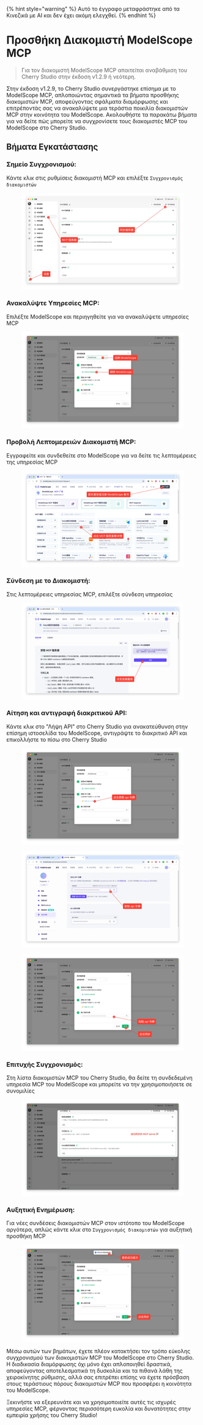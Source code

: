 
{% hint style="warning" %}
Αυτό το έγγραφο μεταφράστηκε από τα Κινεζικά με AI και δεν έχει ακόμη ελεγχθεί.
{% endhint %}

# Προσθήκη Διακομιστή ModelScope MCP

> Για τον διακομιστή ModelScope MCP απαιτείται αναβάθμιση του Cherry Studio στην έκδοση v1.2.9 ή νεότερη.

Στην έκδοση v1.2.9, το Cherry Studio συνεργάστηκε επίσημα με το ModelScope MCP, απλοποιώντας σημαντικά τα βήματα προσθήκης διακομιστών MCP, αποφεύγοντας σφάλματα διαμόρφωσης και επιτρέποντάς σας να ανακαλύψετε μια τεράστια ποικιλία διακομιστών MCP στην κοινότητα του ModelScope. Ακολουθήστε τα παρακάτω βήματα για να δείτε πώς μπορείτε να συγχρονίσετε τους διακομιστές MCP του ModelScope στο Cherry Studio.

## Βήματα Εγκατάστασης

### Σημείο Συγχρονισμού:

Κάντε κλικ στις ρυθμίσεις διακομιστή MCP και επιλέξτε `Συγχρονισμός διακομιστών`

<figure><img src="../../.gitbook/assets/image (2).png" alt=""><figcaption></figcaption></figure>

### Ανακαλύψτε Υπηρεσίες MCP:

Επιλέξτε ModelScope και περιηγηθείτε για να ανακαλύψετε υπηρεσίες MCP

<figure><img src="../../.gitbook/assets/image (1) (4).png" alt=""><figcaption></figcaption></figure>

### Προβολή Λεπτομερειών Διακομιστή MCP:

Εγγραφείτε και συνδεθείτε στο ModelScope για να δείτε τις λεπτομέρειες της υπηρεσίας MCP

<figure><img src="../../.gitbook/assets/image (2) (6).png" alt=""><figcaption></figcaption></figure>

### Σύνδεση με το Διακομιστή:

Στις λεπτομέρειες υπηρεσίας MCP, επιλέξτε σύνδεση υπηρεσίας

<figure><img src="../../.gitbook/assets/image (3).png" alt=""><figcaption></figcaption></figure>

### Αίτηση και αντιγραφή διακριτικού API:

Κάντε κλικ στο "Λήψη API" στο Cherry Studio για ανακατεύθυνση στην επίσημη ιστοσελίδα του ModelScope, αντιγράψτε το διακριτικό API και επικολλήστε το πίσω στο Cherry Studio

<figure><img src="../../.gitbook/assets/image (4).png" alt=""><figcaption></figcaption></figure>

<figure><img src="../../.gitbook/assets/image (5).png" alt=""><figcaption></figcaption></figure>

<figure><img src="../../.gitbook/assets/image (6).png" alt=""><figcaption></figcaption></figure>

### Επιτυχής Συγχρονισμός:

Στη λίστα διακομιστών MCP του Cherry Studio, θα δείτε τη συνδεδεμένη υπηρεσία MCP του ModelScope και μπορείτε να την χρησιμοποιήσετε σε συνομιλίες

<figure><img src="../../.gitbook/assets/image (7).png" alt=""><figcaption></figcaption></figure>

### Αυξητική Ενημέρωση:

Για νέες συνδέσεις διακομιστών MCP στον ιστότοπο του ModelScope αργότερα, απλώς κάντε κλικ στο `Συγχρονισμός διακομιστών` για αυξητική προσθήκη MCP

<figure><img src="../../.gitbook/assets/image (148).png" alt=""><figcaption></figcaption></figure>

Μέσω αυτών των βημάτων, έχετε πλέον κατακτήσει τον τρόπο εύκολης συγχρονισμού των διακομιστών MCP του ModelScope στο Cherry Studio. Η διαδικασία διαμόρφωσης όχι μόνο έχει απλοποιηθεί δραστικά, αποφεύγοντας αποτελεσματικά τη δυσκολία και τα πιθανά λάθη της χειροκίνητης ρύθμισης, αλλά σας επιτρέπει επίσης να έχετε πρόσβαση στους τεράστιους πόρους διακομιστών MCP που προσφέρει η κοινότητα του ModelScope.

Ξεκινήστε να εξερευνάτε και να χρησιμοποιείτε αυτές τις ισχυρές υπηρεσίες MCP, φέρνοντας περισσότερη ευκολία και δυνατότητες στην εμπειρία χρήσης του Cherry Studio!